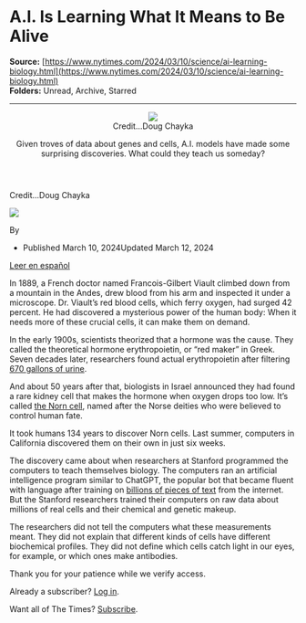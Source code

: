 # A.I. Is Learning What It Means to Be Alive

**Source:** [https://www.nytimes.com/2024/03/10/science/ai-learning-biology.html](https://www.nytimes.com/2024/03/10/science/ai-learning-biology.html)  
**Folders:** Unread, Archive, Starred  

---

<article><div><header><div><div><figure><div><picture><img src="https://static01.nyt.com/images/2024/03/12/science/00AI-biology-01/00AI-biology-01-jumbo.jpg?quality=75&amp;auto=webp"></picture></div><figcaption><span><span>Credit...</span><span><span>Doug Chayka</span></span></span></figcaption></figure></div></div><div><div><div><p>Given troves of data about genes and cells, A.I. models have made some surprising discoveries. What could they teach us someday?</p></div></div></div></header><div><p><span><span>Credit...</span><span><span>Doug Chayka</span></span></span></p></div><div><div><div><div><a href="https://www.nytimes.com/by/carl-zimmer"><img src="https://static01.nyt.com/images/2018/06/12/multimedia/author-carl-zimmer/author-carl-zimmer-thumbLarge.png"></a></div><div><p><span>By </span></p></div></div><ul><li><time><span>Published March 10, 2024</span><span>Updated March 12, 2024</span></time></li></ul></div><div><a href="https://www.nytimes.com/es/2024/03/14/espanol/inteligencia-artificial-celular-cancer-biologia.html">Leer en español</a></div></div></div><section><div><div><p>In 1889, a French doctor named Francois-Gilbert Viault climbed down from a mountain in the Andes, drew blood from his arm and inspected it under a microscope. Dr. Viault’s red blood cells, which ferry oxygen, had surged 42 percent. He had discovered a mysterious power of the human body: When it needs more of these crucial cells, it can make them on demand.</p><p>In the early 1900s, scientists theorized that a hormone was the cause. They called the theoretical hormone erythropoietin, or “red maker” in Greek. Seven decades later, researchers found actual erythropoietin after filtering <a href="https://news.uchicago.edu/story/eugene-goldwasser-biochemist-behind-blockbuster-anemia-drug-1922-2010">670 gallons of urine</a>.</p><p>And about 50 years after that, biologists in Israel announced they had found a rare kidney cell that makes the hormone when oxygen drops too low. It’s called <a href="https://www.nature.com/articles/s41591-023-02314-7">the Norn cell</a>, named after the Norse deities who were believed to control human fate.</p><p>It took humans 134 years to discover Norn cells. Last summer, computers in California discovered them on their own in just six weeks.</p><p>The discovery came about when researchers at Stanford programmed the computers to teach themselves biology. The computers ran an artificial intelligence program similar to ChatGPT, the popular bot that became fluent with language after training on <a href="https://www.nytimes.com/2022/12/05/technology/chatgpt-ai-twitter.html?searchResultPosition=1">billions of pieces of text</a> from the internet. But the Stanford researchers trained their computers on raw data about millions of real cells and their chemical and genetic makeup.</p><p>The researchers did not tell the computers what these measurements meant. They did not explain that different kinds of cells have different biochemical profiles. They did not define which cells catch light in our eyes, for example, or which ones make antibodies.</p><div><div><div><div><div><p>Thank you for your patience while we verify access.</p><p>Already a subscriber? <a href="https://myaccount.nytimes.com/auth/login?response_type=cookie&amp;client_id=vi&amp;redirect_uri=https%3A%2F%2Fwww.nytimes.com%2F2024%2F03%2F10%2Fscience%2Fai-learning-biology.html&amp;asset=opttrunc">Log in</a>.</p><p>Want all of The Times? <a href="https://www.nytimes.com/subscription?campaignId=89WYR&amp;redirect_uri=https%3A%2F%2Fwww.nytimes.com%2F2024%2F03%2F10%2Fscience%2Fai-learning-biology.html">Subscribe</a>.</p></div></div></div></div></div></div></div></section></article>